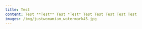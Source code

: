 ```yaml
---
title: Test
content: Test **Test** Test *Test* Test Test Test Test Test
images: /img/justwomaniam_watermark45.jpg
---
```

